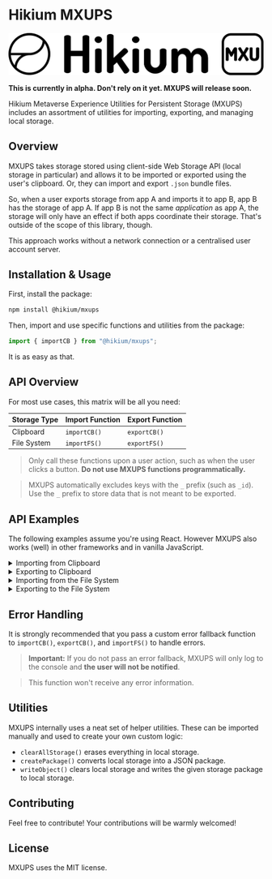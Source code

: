 # Hikium MXUPS

![Hikium MXUPS wordmark](/wordmark.png)

**This is currently in alpha. Don't rely on it yet. MXUPS will release soon.**

Hikium Metaverse Experience Utilities for Persistent Storage (MXUPS) includes an assortment of utilities for importing, exporting, and managing local storage.

## Overview

MXUPS takes storage stored using client-side Web Storage API (local storage in particular) and allows it to be imported or exported using the user's clipboard. Or, they can import and export `.json` bundle files.

So, when a user exports storage from app A and imports it to app B, app B has the storage of app A. If app B is not the same _application_ as app A, the storage will only have an effect if both apps coordinate their storage. That's outside of the scope of this library, though.

This approach works without a network connection or a centralised user account server.

## Installation & Usage

First, install the package:

```bash
npm install @hikium/mxups
```

Then, import and use specific functions and utilities from the package:

```ts
import { importCB } from "@hikium/mxups";
```

It is as easy as that.

## API Overview

For most use cases, this matrix will be all you need:

| Storage Type | Import Function | Export Function |
| ------------ | --------------- | --------------- |
| Clipboard    | `importCB()`    | `exportCB()`    |
| File System  | `importFS()`    | `exportFS()`    |

> Only call these functions upon a user action, such as when the user clicks a button. **Do not use MXUPS functions programmatically.**

> MXUPS automatically excludes keys with the `_` prefix (such as `_id`). Use the `_` prefix to store data that is not meant to be exported.

## API Examples

The following examples assume you're using React. However MXUPS also works (well) in other frameworks and in vanilla JavaScript.

<details>

<summary>Importing from Clipboard</summary>

```tsx
import { importCB } from "@hikium/mxups";

export default function ImportStorageWithClipboard() {
  function ErrorFallback() {
    return (
      <Alert>
        Something went wrong trying to import storage data from the clipboard.
      </Alert>
    )
  }

  // Here, when the user clicks on the button:
  // - They will be prompted with a permissions dialog
  // - Assuming they select "Allow", the data will be imported
  // - If it doesn't work, the alert will be shown
  return <button onClick={() => importCB(setData, ErrorFallback)}>Import Storage Data from Clipboard<button>
}
```

</details>

<details>

<summary>Exporting to Clipboard</summary>

```tsx
import { exportCB } from "@hikium/mxups";

export default function ExportStorageWithClipboard() {
  function ErrorFallback() {
    return (
      <Alert>
        Something went wrong trying to export storage data to the clipboard.
      </Alert>
    )
  }

  // Here, when the user clicks on the button:
  // - A JSON package will be copied to the clipboard
  // - If it doesn't work, the alert will be shown
  return <button onClick={() => exportCB(ErrorFallback)}>Export Storage Data to Clipboard<button>
}

```

</details>

<details>

<summary>Importing from the File System</summary>

```tsx
import { importFS } from "@hikium/mxups";

export default function ImportStorageWithFileSystem() {
  function ErrorFallback() {
    return (
      <Alert>
        Something went wrong trying to import storage data the JSON file that was provided.
      </Alert>
    )
  }

  function ImportFile() {
    // Collect a file from the user via additional logic

    // Once you've collected the file, load it:
    importFS(file, ErrorFallback);
    }
  }

  return <button onClick={ImportFile}>Import Storage Data from JSON File<button>
}
```

</details>

<details>

<summary>Exporting to the File System</summary>

```tsx
import { exportFS } from "@hikium/mxups";

export default function ExportStorageWithFileSystem() {
  return <button onClick={() => exportFS())}>Export Storage Data to JSON File<button>
}
```

</details>

## Error Handling

It is strongly recommended that you pass a custom error fallback function to `importCB()`, `exportCB()`, and `importFS()` to handle errors.

> **Important:** If you do not pass an error fallback, MXUPS will only log to the console and **the user will not be notified**.

> This function won't receive any error information.

## Utilities

MXUPS internally uses a neat set of helper utilities. These can be imported manually and used to create your own custom logic:

- `clearAllStorage()` erases everything in local storage.
- `createPackage()` converts local storage into a JSON package.
- `writeObject()` clears local storage and writes the given storage package to local storage.

## Contributing

Feel free to contribute! Your contributions will be warmly welcomed!

## License

MXUPS uses the MIT license.
